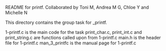 README for printf. Collaborated by Toni M, Andrea M G, Chloe Y and Michelle N

This directory contains the group task for _printf. 

1-printf.c is the main code for the task 
print_char.c, print_int.c and print_string.c are functions called upon from 1-printf.c
main.h is the header file for 1-printf.c
man_3_printfc is the manual page for 1-printf.c

